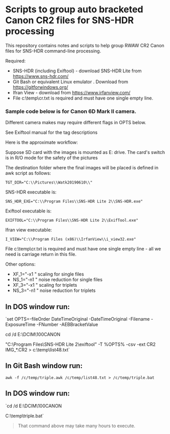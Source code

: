 # Scripts to group auto bracketed Canon CR2 files for SNS-HDR processing

This repository contains notes and scripts to help group RWAW CR2 Canon files for SNS-HDR command-line processing.

Required:
- SNS-HDR (including Exiftool) - download SNS-HDR Lite from https://www.sns-hdr.com/
- Git Bash or equivalent Linux emulator . Download from https://gitforwindows.org/
- Ifran View - download from https://www.irfanview.com/
- File c:\temp\cr.txt is required and must have one single empty line.

### Sample code below is for Canon 6D Mark II camera. 

Different camera makes may require different flags in OPTS below.

See Exiftool manual for the tag descriptions 

Here is the approximate workflow:

Suppose SD card with the images is mounted as E: drive. The card's switch is in R/O mode for the safety of the pictures

The destination folder where the final images will be placed is defined in awk script as follows:

`TGT_DIR="C:\\Pictures\\Watk20190610\\"` 

SNS-HDR executable is: 

`SNS_HDR_EXE="C:\\Program Files\\SNS-HDR Lite 2\\SNS-HDR.exe"`

Exiftool executable is: 

`EXIFTOOL="C:\\Program Files\\SNS-HDR Lite 2\\ExifTool.exe"`

Ifran view executable:

`I_VIEW="C:\\Program Files (x86)\\IrfanView\\i_view32.exe"`

File c:\temp\cr.txt is required and must have one single empty line - all we need is carriage return in this file.

Other options:
- XF_1="-x1 " scaling for single files
- NS_1="-n1 " noise reduction for single files
- XF_3="-x1 " scaling for triplets
- NS_3="-n1 " noise reduction for triplets

## In DOS window run:

`set OPTS=-fileOrder DateTimeOriginal -DateTimeOriginal -Filename -ExposureTime -FNumber  -AEBBracketValue

cd /d E:\DCIM\100CANON

"C:\Program Files\SNS-HDR Lite 2\exiftool" -T  %OPTS%   -csv -ext  CR2 IMG_*.CR2  > c:\temp\list48.txt`

## In Git Bash window run:

`awk -f /c/temp/triple.awk /c/temp/list48.txt > /c/temp/triple.bat`

## In DOS window run:

`cd /d E:\DCIM\100CANON

C:\temp\triple.bat`

> That command above may take many hours to execute.


